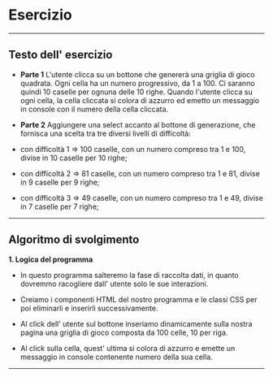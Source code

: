 # Esercizio

---

## Testo dell' esercizio

- **Parte 1**
L'utente clicca su un bottone che genererà una griglia di gioco quadrata.
Ogni cella ha un numero progressivo, da 1 a 100.
Ci saranno quindi 10 caselle per ognuna delle 10 righe.
Quando l'utente clicca su ogni cella, la cella cliccata si colora di azzurro ed emetto un messaggio in console con il numero della cella cliccata.

- **Parte 2**
Aggiungere una select accanto al bottone di generazione, che fornisca una scelta tra tre diversi livelli di difficoltà:
- con difficoltà 1 => 100 caselle, con un numero compreso tra 1 e 100, divise in 10 caselle per 10 righe;
- con difficoltà 2 => 81 caselle, con un numero compreso tra 1 e 81, divise in 9 caselle per 9 righe;
- con difficoltà 3 => 49 caselle, con un numero compreso tra 1 e 49, divise in 7 caselle per 7 righe;

---

## Algoritmo di svolgimento

**1. Logica del programma**

- In questo programma salteremo la fase di raccolta dati, in quanto dovremmo racogliere dall' utente solo le sue interazioni.

- Creiamo i componenti HTML del nostro programma e le classi CSS per poi eliminarli e inserirli successivamente.

- Al click dell' utente sul bottone inseriamo dinamicamente sulla nostra pagina una griglia di gioco composta da 100 celle, 10 per riga.

- Al click sulla cella, quest' ultima si colora di azzurro e emette un messaggio in console contenente numero della sua cella.

---
